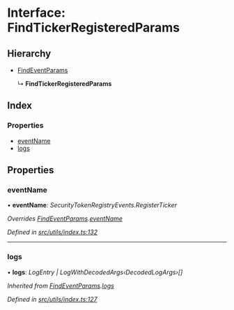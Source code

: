# Interface: FindTickerRegisteredParams

## Hierarchy

* [FindEventParams](_utils_index_.findeventparams.md)

  ↳ **FindTickerRegisteredParams**

## Index

### Properties

* [eventName](_utils_index_.findtickerregisteredparams.md#eventname)
* [logs](_utils_index_.findtickerregisteredparams.md#logs)

## Properties

###  eventName

• **eventName**: *SecurityTokenRegistryEvents.RegisterTicker*

*Overrides [FindEventParams](_utils_index_.findeventparams.md).[eventName](_utils_index_.findeventparams.md#eventname)*

*Defined in [src/utils/index.ts:132](https://github.com/PolymathNetwork/polymath-sdk/blob/454d285/src/utils/index.ts#L132)*

___

###  logs

• **logs**: *LogEntry | LogWithDecodedArgs‹DecodedLogArgs›[]*

*Inherited from [FindEventParams](_utils_index_.findeventparams.md).[logs](_utils_index_.findeventparams.md#logs)*

*Defined in [src/utils/index.ts:127](https://github.com/PolymathNetwork/polymath-sdk/blob/454d285/src/utils/index.ts#L127)*
